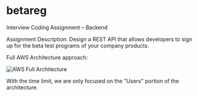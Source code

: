 # betareg

Interview Coding Assignment – Backend

Assignment Description: Design a REST API that allows developers to sign up for the beta test programs of your 
company products.

Full AWS Architecture approach:

![AWS Full Architecture](https://d2908q01vomqb2.cloudfront.net/ca3512f4dfa95a03169c5a670a4c91a19b3077b4/2019/10/11/main_architecture_diagram.png)

With the time limit, we are only focused on the "Users" portion of the architecture.